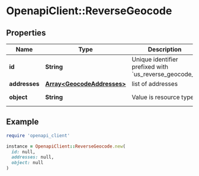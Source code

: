 # OpenapiClient::ReverseGeocode

## Properties

| Name | Type | Description | Notes |
| ---- | ---- | ----------- | ----- |
| **id** | **String** | Unique identifier prefixed with &#x60;us_reverse_geocode_&#x60;. | [optional] |
| **addresses** | [**Array&lt;GeocodeAddresses&gt;**](GeocodeAddresses.md) | list of addresses  | [optional] |
| **object** | **String** | Value is resource type. | [optional][default to &#39;us_reverse_geocode_lookup&#39;] |

## Example

```ruby
require 'openapi_client'

instance = OpenapiClient::ReverseGeocode.new(
  id: null,
  addresses: null,
  object: null
)
```

